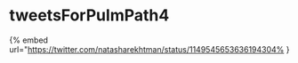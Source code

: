 # tweetsForPulmPath4

{% embed url="https://twitter.com/natasharekhtman/status/1149545653636194304% }

